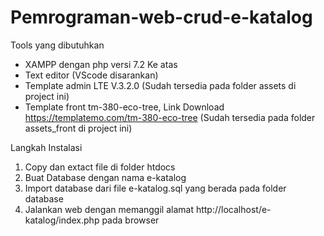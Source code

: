 # Pemrograman-web-crud-e-katalog
Tools yang dibutuhkan
- XAMPP dengan php versi 7.2 Ke atas
- Text editor (VScode disarankan)
- Template admin LTE V.3.2.0 (Sudah tersedia pada folder assets di project ini)
- Template front tm-380-eco-tree, Link Download https://templatemo.com/tm-380-eco-tree (Sudah tersedia pada folder assets_front di project ini)

Langkah Instalasi
1. Copy dan extact file di folder htdocs
2. Buat Database dengan nama e-katalog
3. Import database dari file e-katalog.sql yang berada pada folder database
4. Jalankan web dengan memanggil alamat http://localhost/e-katalog/index.php pada browser

   
